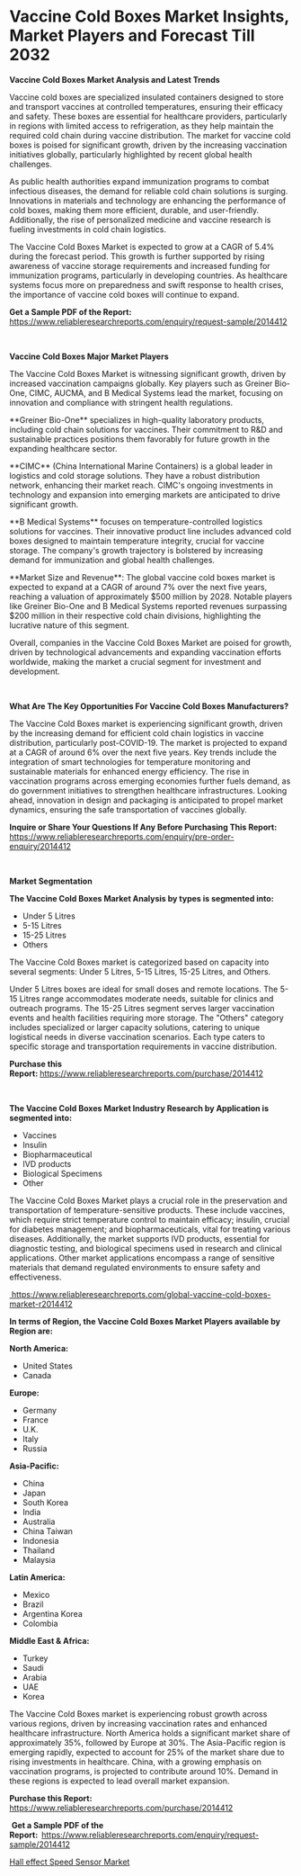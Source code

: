 <p><h1>Vaccine Cold Boxes Market Insights, Market Players and Forecast Till 2032</h1></p><p><strong>Vaccine Cold Boxes Market Analysis and Latest Trends</strong></p>
<p><p>Vaccine cold boxes are specialized insulated containers designed to store and transport vaccines at controlled temperatures, ensuring their efficacy and safety. These boxes are essential for healthcare providers, particularly in regions with limited access to refrigeration, as they help maintain the required cold chain during vaccine distribution. The market for vaccine cold boxes is poised for significant growth, driven by the increasing vaccination initiatives globally, particularly highlighted by recent global health challenges. </p><p>As public health authorities expand immunization programs to combat infectious diseases, the demand for reliable cold chain solutions is surging. Innovations in materials and technology are enhancing the performance of cold boxes, making them more efficient, durable, and user-friendly. Additionally, the rise of personalized medicine and vaccine research is fueling investments in cold chain logistics. </p><p>The Vaccine Cold Boxes Market is expected to grow at a CAGR of 5.4% during the forecast period. This growth is further supported by rising awareness of vaccine storage requirements and increased funding for immunization programs, particularly in developing countries. As healthcare systems focus more on preparedness and swift response to health crises, the importance of vaccine cold boxes will continue to expand.</p></p>
<p><strong>Get a Sample PDF of the Report:&nbsp;</strong> <a href="https://www.reliableresearchreports.com/enquiry/request-sample/2014412?utm_campaign=2999&utm_medium=2&utm_source=Github&utm_content=ia&utm_term=29032025&utm_id=vaccine-cold-boxes">https://www.reliableresearchreports.com/enquiry/request-sample/2014412</a></p>
<p>&nbsp;</p>
<p><strong>Vaccine Cold Boxes Major Market Players</strong></p>
<p><p>The Vaccine Cold Boxes Market is witnessing significant growth, driven by increased vaccination campaigns globally. Key players such as Greiner Bio-One, CIMC, AUCMA, and B Medical Systems lead the market, focusing on innovation and compliance with stringent health regulations.</p><p>**Greiner Bio-One** specializes in high-quality laboratory products, including cold chain solutions for vaccines. Their commitment to R&D and sustainable practices positions them favorably for future growth in the expanding healthcare sector.</p><p>**CIMC** (China International Marine Containers) is a global leader in logistics and cold storage solutions. They have a robust distribution network, enhancing their market reach. CIMC's ongoing investments in technology and expansion into emerging markets are anticipated to drive significant growth.</p><p>**B Medical Systems** focuses on temperature-controlled logistics solutions for vaccines. Their innovative product line includes advanced cold boxes designed to maintain temperature integrity, crucial for vaccine storage. The company's growth trajectory is bolstered by increasing demand for immunization and global health challenges.</p><p>**Market Size and Revenue**: The global vaccine cold boxes market is expected to expand at a CAGR of around 7% over the next five years, reaching a valuation of approximately $500 million by 2028. Notable players like Greiner Bio-One and B Medical Systems reported revenues surpassing $200 million in their respective cold chain divisions, highlighting the lucrative nature of this segment.</p><p>Overall, companies in the Vaccine Cold Boxes Market are poised for growth, driven by technological advancements and expanding vaccination efforts worldwide, making the market a crucial segment for investment and development.</p></p>
<p>&nbsp;</p>
<p><strong>What Are The Key Opportunities For Vaccine Cold Boxes Manufacturers?</strong></p>
<p><p>The Vaccine Cold Boxes market is experiencing significant growth, driven by the increasing demand for efficient cold chain logistics in vaccine distribution, particularly post-COVID-19. The market is projected to expand at a CAGR of around 6% over the next five years. Key trends include the integration of smart technologies for temperature monitoring and sustainable materials for enhanced energy efficiency. The rise in vaccination programs across emerging economies further fuels demand, as do government initiatives to strengthen healthcare infrastructures. Looking ahead, innovation in design and packaging is anticipated to propel market dynamics, ensuring the safe transportation of vaccines globally.</p></p>
<p><strong>Inquire or Share Your Questions If Any Before Purchasing This Report:</strong> <a href="https://www.reliableresearchreports.com/enquiry/pre-order-enquiry/2014412?utm_campaign=2999&utm_medium=2&utm_source=Github&utm_content=ia&utm_term=29032025&utm_id=vaccine-cold-boxes">https://www.reliableresearchreports.com/enquiry/pre-order-enquiry/2014412</a></p>
<p>&nbsp;</p>
<p><strong>Market Segmentation</strong></p>
<p><strong>The Vaccine Cold Boxes Market Analysis by types is segmented into:</strong></p>
<p><ul><li>Under 5 Litres</li><li>5-15 Litres</li><li>15-25 Litres</li><li>Others</li></ul></p>
<p><p>The Vaccine Cold Boxes market is categorized based on capacity into several segments: Under 5 Litres, 5-15 Litres, 15-25 Litres, and Others. </p><p>Under 5 Litres boxes are ideal for small doses and remote locations. The 5-15 Litres range accommodates moderate needs, suitable for clinics and outreach programs. The 15-25 Litres segment serves larger vaccination events and health facilities requiring more storage. The "Others" category includes specialized or larger capacity solutions, catering to unique logistical needs in diverse vaccination scenarios. Each type caters to specific storage and transportation requirements in vaccine distribution.</p></p>
<p><strong>Purchase this Report:&nbsp;</strong><a href="https://www.reliableresearchreports.com/purchase/2014412?utm_campaign=2999&utm_medium=2&utm_source=Github&utm_content=ia&utm_term=29032025&utm_id=vaccine-cold-boxes">https://www.reliableresearchreports.com/purchase/2014412</a></p>
<p>&nbsp;</p>
<p><strong>The Vaccine Cold Boxes Market Industry Research by Application is segmented into:</strong></p>
<p><ul><li>Vaccines</li><li>Insulin</li><li>Biopharmaceutical</li><li>IVD products</li><li>Biological Specimens</li><li>Other</li></ul></p>
<p><p>The Vaccine Cold Boxes Market plays a crucial role in the preservation and transportation of temperature-sensitive products. These include vaccines, which require strict temperature control to maintain efficacy; insulin, crucial for diabetes management; and biopharmaceuticals, vital for treating various diseases. Additionally, the market supports IVD products, essential for diagnostic testing, and biological specimens used in research and clinical applications. Other market applications encompass a range of sensitive materials that demand regulated environments to ensure safety and effectiveness.</p></p>
<p><a href="https://www.reliableresearchreports.com/global-vaccine-cold-boxes-market-r2014412?utm_campaign=2999&utm_medium=2&utm_source=Github&utm_content=ia&utm_term=29032025&utm_id=vaccine-cold-boxes">&nbsp;https://www.reliableresearchreports.com/global-vaccine-cold-boxes-market-r2014412</a></p>
<p><strong>In terms of Region, the Vaccine Cold Boxes Market Players available by Region are:</strong></p>
<p>
    <p> <strong> North America: </strong>
        <ul>
            <li>United States</li>
            <li>Canada</li>
        </ul>
        </p> 
    <p> <strong> Europe: </strong>
        <ul>
            <li>Germany</li>
            <li>France</li>
            <li>U.K.</li>
            <li>Italy</li>
            <li>Russia</li>
        </ul>
        </p> 
    <p> <strong> Asia-Pacific: </strong>
        <ul>
            <li>China</li>
            <li>Japan</li>
            <li>South Korea</li>
            <li>India</li>
            <li>Australia</li>
            <li>China Taiwan</li>
            <li>Indonesia</li>
            <li>Thailand</li>
            <li>Malaysia</li>
        </ul>
        </p> 
    <p> <strong> Latin America: </strong>
        <ul>
            <li>Mexico</li>
            <li>Brazil</li>
            <li>Argentina Korea</li>
            <li>Colombia</li>
        </ul>
        </p> 
    <p> <strong> Middle East & Africa: </strong>
        <ul>
            <li>Turkey</li>
            <li>Saudi</li>
            <li>Arabia</li>
            <li>UAE</li>
            <li>Korea</li>
        </ul>
    </p>
    </p>
<p><p>The Vaccine Cold Boxes market is experiencing robust growth across various regions, driven by increasing vaccination rates and enhanced healthcare infrastructure. North America holds a significant market share of approximately 35%, followed by Europe at 30%. The Asia-Pacific region is emerging rapidly, expected to account for 25% of the market share due to rising investments in healthcare. China, with a growing emphasis on vaccination programs, is projected to contribute around 10%. Demand in these regions is expected to lead overall market expansion.</p></p>
<p><strong>Purchase this Report: </strong><a href="https://www.reliableresearchreports.com/purchase/2014412?utm_campaign=2999&utm_medium=2&utm_source=Github&utm_content=ia&utm_term=29032025&utm_id=vaccine-cold-boxes">https://www.reliableresearchreports.com/purchase/2014412</a></p>
<p>&nbsp;<strong>Get a Sample PDF of the Report:&nbsp;&nbsp;</strong><a href="https://www.reliableresearchreports.com/enquiry/request-sample/2014412?utm_campaign=2999&utm_medium=2&utm_source=Github&utm_content=ia&utm_term=29032025&utm_id=vaccine-cold-boxes">https://www.reliableresearchreports.com/enquiry/request-sample/2014412</a></p>
<p><strong></strong></p>
<p><p><a href="https://github.com/miottaredlin79/Market-Research-Report-List-1/blob/main/hall-effect-speed-sensor-market.md?utm_campaign=2999&utm_medium=2&utm_source=Github&utm_content=ia&utm_term=29032025&utm_id=vaccine-cold-boxes">Hall effect Speed Sensor Market</a></p></p>